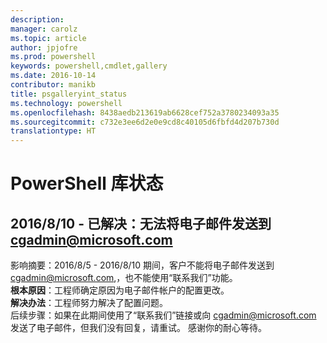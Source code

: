 ```yaml
---
description: 
manager: carolz
ms.topic: article
author: jpjofre
ms.prod: powershell
keywords: powershell,cmdlet,gallery
ms.date: 2016-10-14
contributor: manikb
title: psgalleryint_status
ms.technology: powershell
ms.openlocfilehash: 8438aedb213619ab6628cef752a3780234093a35
ms.sourcegitcommit: c732e3ee6d2e0e9cd8c40105d6fbfd4d207b730d
translationtype: HT
---
```

<a name="powershell-gallery-status"></a>PowerShell 库状态
=========================

## <a name="8102016---resolved-unable-to-send-emails-to-cgadminmicrosoftcom"></a>2016/8/10 - 已解决：无法将电子邮件发送到 cgadmin@microsoft.com
影响摘要：2016/8/5 - 2016/8/10 期间，客户不能将电子邮件发送到 cgadmin@microsoft.com,，也不能使用“联系我们”功能。  
__根本原因__：工程师确定原因为电子邮件帐户的配置更改。  
__解决办法__：工程师努力解决了配置问题。  
后续步骤：如果在此期间使用了“联系我们”链接或向 cgadmin@microsoft.com 发送了电子邮件，但我们没有回复，请重试。 感谢你的耐心等待。


